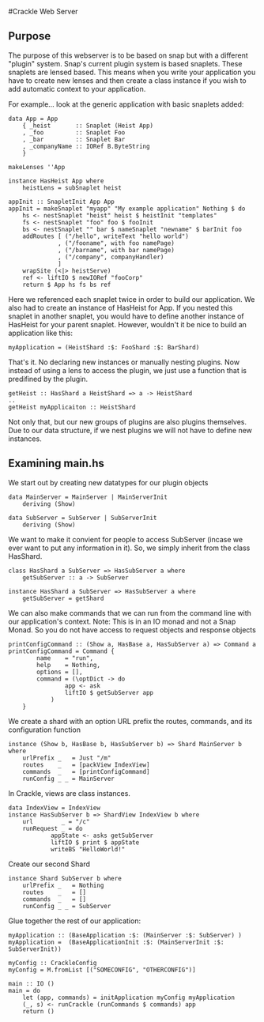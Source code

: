 #Crackle Web Server

Purpose
----
The purpose of this webserver is to be based on snap but with a different "plugin" system. Snap's current plugin system is based snaplets. These snaplets are lensed based. This means when you write your application you have to create new lenses and then create a class instance if you wish to add automatic context to your application. 

For example... look at the generic application with basic snaplets added:

    data App = App
        { _heist       :: Snaplet (Heist App)
        , _foo         :: Snaplet Foo
        , _bar         :: Snaplet Bar
        , _companyName :: IORef B.ByteString
        }
    
    makeLenses ''App
    
    instance HasHeist App where
        heistLens = subSnaplet heist
        
    appInit :: SnapletInit App App
    appInit = makeSnaplet "myapp" "My example application" Nothing $ do
        hs <- nestSnaplet "heist" heist $ heistInit "templates"
        fs <- nestSnaplet "foo" foo $ fooInit
        bs <- nestSnaplet "" bar $ nameSnaplet "newname" $ barInit foo
        addRoutes [ ("/hello", writeText "hello world")
                  , ("/fooname", with foo namePage)
                  , ("/barname", with bar namePage)
                  , ("/company", companyHandler)
                  ]
        wrapSite (<|> heistServe)
        ref <- liftIO $ newIORef "fooCorp"
        return $ App hs fs bs ref
        
Here we referenced each snaplet twice in order to build our application. We also had to create an instance of HasHeist for App. If you nested this snaplet in another snaplet, you would have to define another instance of HasHeist for your parent snaplet. However, wouldn't it be nice to build an application like this:

    myApplication = (HeistShard :$: FooShard :$: BarShard)

That's it. No declaring new instances or manually nesting plugins. Now instead of using a lens to access the plugin, we just use a function that is predifined by the plugin.

    getHeist :: HasShard a HeistShard => a -> HeistShard
    ..
    getHeist myApplicaiton :: HeistShard

Not only that, but our new groups of plugins are also plugins themselves. Due to our data structure, if we nest plugins we will not have to define new instances.


Examining main.hs
----

We start out by creating new datatypes for our plugin objects

    data MainServer = MainServer | MainServerInit
        deriving (Show)

    data SubServer = SubServer | SubServerInit
        deriving (Show)

We want to make it convient for people to access SubServer (incase we ever want to put any information in it). So, we simply inherit from the class HasShard.

    class HasShard a SubServer => HasSubServer a where
        getSubServer :: a -> SubServer

    instance HasShard a SubServer => HasSubServer a where
        getSubServer = getShard

We can also make commands that we can run from the command line with our application's context. Note: This is in an IO monad and not a Snap Monad. So you do not have access to request objects and response objects

    printConfigCommand :: (Show a, HasBase a, HasSubServer a) => Command a
    printConfigCommand = Command {
            name    = "run",
            help    = Nothing,
            options = [],
            command = (\optDict -> do
                    app <- ask
                    liftIO $ getSubServer app
                )
        }
        

We create a shard with an option URL prefix the routes, commands, and its configuration function

    instance (Show b, HasBase b, HasSubServer b) => Shard MainServer b where
        urlPrefix _   = Just "/m"
        routes    _   = [packView IndexView]
        commands  _   = [printConfigCommand]
        runConfig _ _ = MainServer

In Crackle, views are class instances.

    data IndexView = IndexView
    instance HasSubServer b => ShardView IndexView b where
        url        _ = "/c"
        runRequest _ = do
                appState <- asks getSubServer
                liftIO $ print $ appState
                writeBS "HelloWorld!"

Create our second Shard

    instance Shard SubServer b where
        urlPrefix _   = Nothing
        routes    _   = []
        commands  _   = []
        runConfig _ _ = SubServer

Glue together the rest of our application:

    myApplication :: (BaseApplication :$: (MainServer :$: SubServer) )
    myApplication =  (BaseApplicationInit :$: (MainServerInit :$: SubServerInit))
    
    myConfig :: CrackleConfig
    myConfig = M.fromList [("SOMECONFIG", "OTHERCONFIG")]
    
    main :: IO ()
    main = do
        let (app, commands) = initApplication myConfig myApplication 
        (_, s) <- runCrackle (runCommands $ commands) app
        return ()



